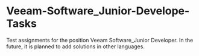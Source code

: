 # Veeam-Software_Junior-Develope-Tasks
Test assignments for the position Veeam Software_Junior Developer. In the future, it is planned to add solutions in other languages.
